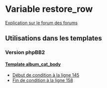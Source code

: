 # Variable restore_row
[Explication sur le forum des forums](http://forum.forumactif.com/t294113-listing-des-variables#restore_row)

## Utilisations dans les templates

### Version phpBB2

#### [Template album_cat_body](subsilver/album_cat_body.md)
* [Début de condition à la ligne 145](../subsilver/album_cat_body.tpl#L145)
* [Fin de condition à la ligne 158](../subsilver/album_cat_body.tpl#L158)